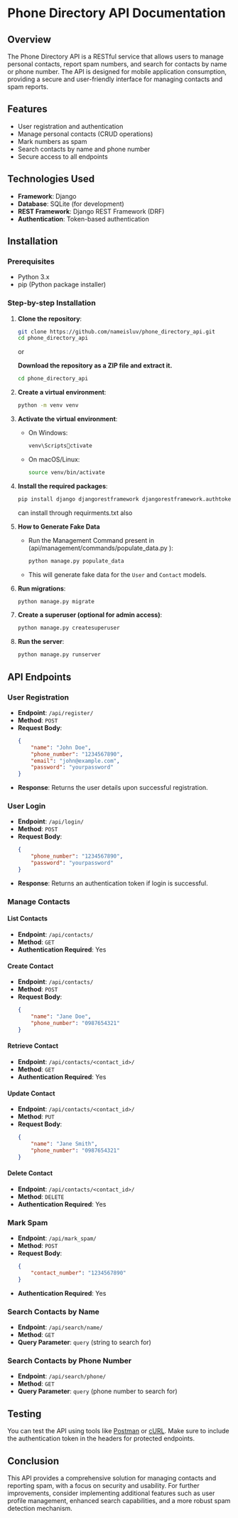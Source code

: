 
# Phone Directory API Documentation

## Overview
The Phone Directory API is a RESTful service that allows users to manage personal contacts, report spam numbers, and search for contacts by name or phone number. The API is designed for mobile application consumption, providing a secure and user-friendly interface for managing contacts and spam reports.

## Features
- User registration and authentication
- Manage personal contacts (CRUD operations)
- Mark numbers as spam
- Search contacts by name and phone number
- Secure access to all endpoints

## Technologies Used
- **Framework**: Django
- **Database**: SQLite (for development)
- **REST Framework**: Django REST Framework (DRF)
- **Authentication**: Token-based authentication

## Installation

### Prerequisites
- Python 3.x
- pip (Python package installer)

### Step-by-step Installation

1. **Clone the repository**:
   ```bash
   git clone https://github.com/nameisluv/phone_directory_api.git
   cd phone_directory_api
   ```
   or
   
   **Download the repository as a ZIP file and extract it.**
    ```bash
    cd phone_directory_api
    ```

2. **Create a virtual environment**:
   ```bash
   python -m venv venv
   ```

3. **Activate the virtual environment**:
   - On Windows:
     ```bash
     venv\Scriptsctivate
     ```
   - On macOS/Linux:
     ```bash
     source venv/bin/activate
     ```

4. **Install the required packages**:
   ```bash
   pip install django djangorestframework djangorestframework.authtoken
   ```
   can install through requirments.txt also

5. **How to Generate Fake Data**
    - Run the Management Command present in (api/management/commands/populate_data.py
): 
      ```bash
      python manage.py populate_data
      ```
    - This will generate fake data for the `User` and `Contact` models.

6. **Run migrations**:
   ```bash
   python manage.py migrate
   ```

7. **Create a superuser (optional for admin access)**:
   ```bash
   python manage.py createsuperuser
   ```

8. **Run the server**:
   ```bash
   python manage.py runserver
   ```

## API Endpoints

### User Registration
- **Endpoint**: `/api/register/`
- **Method**: `POST`
- **Request Body**:
    ```json
    {
        "name": "John Doe",
        "phone_number": "1234567890",
        "email": "john@example.com",
        "password": "yourpassword"
    }
    ```
- **Response**: Returns the user details upon successful registration.

### User Login
- **Endpoint**: `/api/login/`
- **Method**: `POST`
- **Request Body**:
    ```json
    {
        "phone_number": "1234567890",
        "password": "yourpassword"
    }
    ```
- **Response**: Returns an authentication token if login is successful.

### Manage Contacts
#### List Contacts
- **Endpoint**: `/api/contacts/`
- **Method**: `GET`
- **Authentication Required**: Yes

#### Create Contact
- **Endpoint**: `/api/contacts/`
- **Method**: `POST`
- **Request Body**:
    ```json
    {
        "name": "Jane Doe",
        "phone_number": "0987654321"
    }
    ```

#### Retrieve Contact
- **Endpoint**: `/api/contacts/<contact_id>/`
- **Method**: `GET`
- **Authentication Required**: Yes

#### Update Contact
- **Endpoint**: `/api/contacts/<contact_id>/`
- **Method**: `PUT`
- **Request Body**:
    ```json
    {
        "name": "Jane Smith",
        "phone_number": "0987654321"
    }
    ```

#### Delete Contact
- **Endpoint**: `/api/contacts/<contact_id>/`
- **Method**: `DELETE`
- **Authentication Required**: Yes

### Mark Spam
- **Endpoint**: `/api/mark_spam/`
- **Method**: `POST`
- **Request Body**:
    ```json
    {
        "contact_number": "1234567890"
    }
    ```
- **Authentication Required**: Yes

### Search Contacts by Name
- **Endpoint**: `/api/search/name/`
- **Method**: `GET`
- **Query Parameter**: `query` (string to search for)

### Search Contacts by Phone Number
- **Endpoint**: `/api/search/phone/`
- **Method**: `GET`
- **Query Parameter**: `query` (phone number to search for)

## Testing
You can test the API using tools like [Postman](https://www.postman.com/) or [cURL](https://curl.se/). Make sure to include the authentication token in the headers for protected endpoints.

## Conclusion
This API provides a comprehensive solution for managing contacts and reporting spam, with a focus on security and usability. For further improvements, consider implementing additional features such as user profile management, enhanced search capabilities, and a more robust spam detection mechanism.
